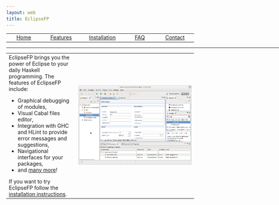 ```yaml
---
layout: web
title: EclipseFP
---
```


<!-- The list of elements -->
<center>
<table style="width: 800px:">
  <tr>
    <td width="160px" align="center" class="toc selected"><a href="index.html">Home</a></td>
    <td width="160px" align="center" class="toc"><a href="features.html">Features</a></td>
    <td width="160px" align="center" class="toc"><a href="install.html">Installation</a></td>
    <td width="160px" align="center" class="toc"><a href="faq.html">FAQ</a></td>
    <td width="160px" align="center" class="toc"><a href="contact.html">Contact</a></td>
  </tr>
</table>
</center>
<hr style="width: 780px; margin: 0;" />
<!-- Until here the list -->

<table width="800px">
<tr>
<td valign="center" width="230px">
EclipseFP brings you the power of Eclipse to your daily Haskell programming. The features of EclipseFP include:
<ul>
<li>Graphical debugging of modules,</li>
<li>Visual Cabal files editor,</li>
<li>Integration with GHC and HLint to provide error messages and suggestions,</li>
<li>Navigational interfaces for your packages,</li>
<li>and <a href="features.html">many more</a>!</li>
</ul>
If you want to try EclipseFP follow the <a href="install.html">installation instructions</a>.
</td>
<td width="570px" align="center"><img src="images/all.png" /></td>
</tr>
</table>
<br />
